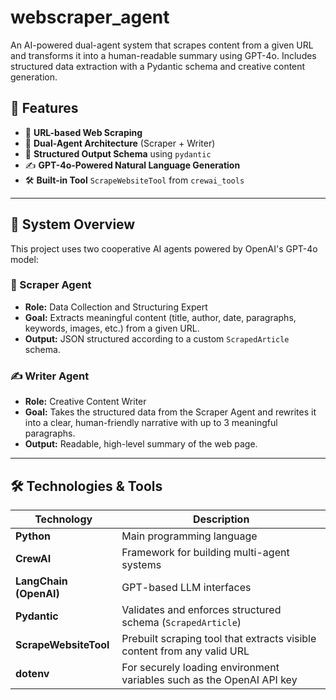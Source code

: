 # webscraper_agent
An AI-powered dual-agent system that scrapes content from a given URL and transforms it into a human-readable summary using GPT-4o. Includes structured data extraction with a Pydantic schema and creative content generation.

## 🚀 Features

- 🔗 **URL-based Web Scraping**
- 🧠 **Dual-Agent Architecture** (Scraper + Writer)
- 🧾 **Structured Output Schema** using `pydantic`
- ✍️ **GPT-4o-Powered Natural Language Generation**
- 🛠️ **Built-in Tool** `ScrapeWebsiteTool` from `crewai_tools`

---

## 🧱 System Overview

This project uses two cooperative AI agents powered by OpenAI's GPT-4o model:

### 🧹 Scraper Agent
- **Role:** Data Collection and Structuring Expert  
- **Goal:** Extracts meaningful content (title, author, date, paragraphs, keywords, images, etc.) from a given URL.
- **Output:** JSON structured according to a custom `ScrapedArticle` schema.

### ✍️ Writer Agent
- **Role:** Creative Content Writer  
- **Goal:** Takes the structured data from the Scraper Agent and rewrites it into a clear, human-friendly narrative with up to 3 meaningful paragraphs.
- **Output:** Readable, high-level summary of the web page.

---

## 🛠️ Technologies & Tools

| Technology | Description |
|------------|-------------|
| **Python** | Main programming language |
| **CrewAI** | Framework for building multi-agent systems |
| **LangChain (OpenAI)** | GPT-based LLM interfaces |
| **Pydantic** | Validates and enforces structured schema (`ScrapedArticle`) |
| **ScrapeWebsiteTool** | Prebuilt scraping tool that extracts visible content from any valid URL |
| **dotenv** | For securely loading environment variables such as the OpenAI API key 
